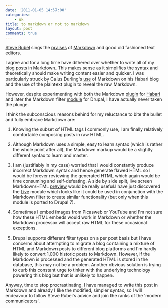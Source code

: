 ```yaml
---
date: '2011-01-05 14:57:00'
categories:
    - uk
title: to markdown or not to markdown
layout: post
comments: true
---
```

[Steve Rubel](http://www.steverubel.com/) sings the
[praises](http://www.steverubel.com/markdown-is-a-skill-every-modern-communicator)
of [Markdown](http://daringfireball.net/projects/markdown/) and good
old fashioned text editors.

I agree and for a long time have dithered over whether to write all of
my blog posts in Markdown. This makes sense as it simplifies the
syntax and theoretically should make writing content easier and
quicker. I was particularly struck by Caius Durling's
[use](http://caiustheory.com/view-raw-source) of Markdown on his
Habari blog and the use of the plaintext plugin to reveal the raw
Markdown.

However, despite experimenting with both the Markdown
[plugin](https://trac.habariproject.org/habari-extras/browser/plugins/habarimarkdown?rev=746&order=name)
for [Habari](http://habariproject.org/en/) and later the Markdown
filter [module](http://drupal.org/project/markdown) for Drupal, I have
actually never taken the plunge.

I think the subconscious reasons behind for my reluctance to bite the
bullet and fully embrace Markdown are:

1. Knowing the subset of HTML tags I commonly use, I am finally
relatively comfortable composing posts in raw HTML.

2. Although Markdown uses a simple, easy to learn syntax (which is
rather the whole point after all), the Markdown markup would be a
slightly different syntax to learn and master.

3. I am (justifiably in my case) worried that I would constantly
produce incorrect Markdown syntax and hence generate flawed HTML so I
would be forever reviewing the generated HTML which again would be
time consuming and self-defeating. A side by side split, live screen
Markdown/HTML [preview](http://wmd-editor.com/examples/splitscreen)
would be really useful.I have just discovered the
[Live](http://drupal.org/project/live) module which looks like it
could be used in conjunction with the Markdown filter to create
similar functionality (but only when this module is ported to Drupal
7).

4. Sometimes I embed images from Picasweb or YouTube and I'm not sure
how these HTML embeds would work in Markdown or whether the Markdown
processor will accept raw HTML for these occasional exceptions.

5. Drupal supports different filter types on a per post basis but I
have concerns about attempting to migrate a blog containing a mixture
of HTML and Markdown posts to different blog platforms and I'm hardly
likely to convert 1,000 historic posts to Markdown. However, if the
Markdown is processed and the generated HTML is stored in the
database, this may not be a problem. Another obvious solution is
trying to curb this constant urge to tinker with the underlying
technology powering this blog but that is unlikely to happen.

Anyway, time to stop procrastinating. I have managed to write this
post in Markdown and already I like the modified, simpler syntax, so I
will endeavour to follow Steve Rubel's advice and join the ranks of
the 'modern communicators'.

